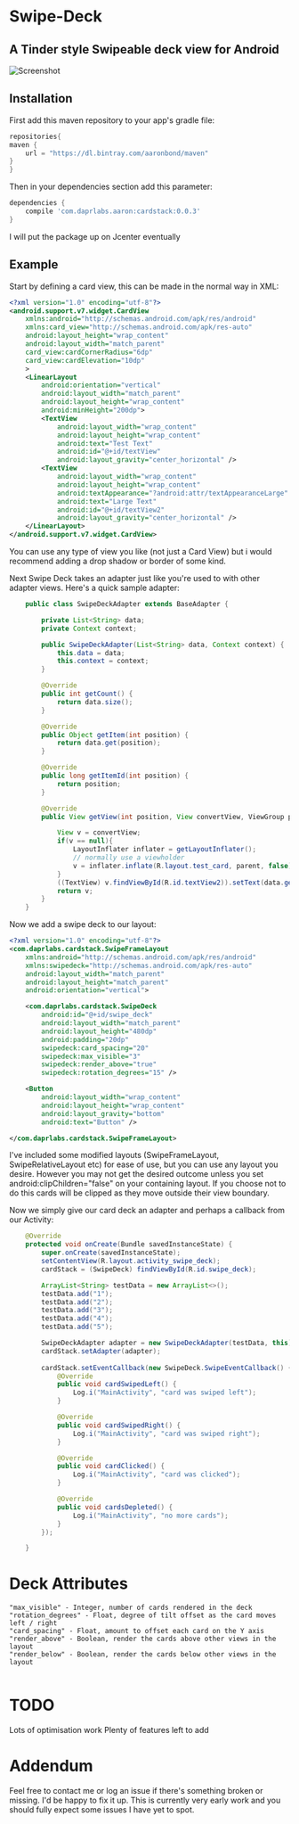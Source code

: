 # Swipe-Deck
## A Tinder style Swipeable deck view for Android

![Screenshot](https://zippy.gfycat.com/AgreeableEvenHeterodontosaurus.gif)

## Installation

First add this maven repository to your app's gradle file:

```groovy
repositories{
maven {
    url = "https://dl.bintray.com/aaronbond/maven"
}
}
```
Then in your dependencies section add this parameter:

```groovy
dependencies {
    compile 'com.daprlabs.aaron:cardstack:0.0.3'
}

```

I will put the package up on Jcenter eventually


## Example 

Start by defining a card view, this can be made in the normal way in XML:

```xml
<?xml version="1.0" encoding="utf-8"?>
<android.support.v7.widget.CardView
    xmlns:android="http://schemas.android.com/apk/res/android"
    xmlns:card_view="http://schemas.android.com/apk/res-auto"
    android:layout_height="wrap_content"
    android:layout_width="match_parent"
    card_view:cardCornerRadius="6dp"
    card_view:cardElevation="10dp"
    >
    <LinearLayout
        android:orientation="vertical"
        android:layout_width="match_parent"
        android:layout_height="wrap_content"
        android:minHeight="200dp">
        <TextView
            android:layout_width="wrap_content"
            android:layout_height="wrap_content"
            android:text="Test Text"
            android:id="@+id/textView"
            android:layout_gravity="center_horizontal" />
        <TextView
            android:layout_width="wrap_content"
            android:layout_height="wrap_content"
            android:textAppearance="?android:attr/textAppearanceLarge"
            android:text="Large Text"
            android:id="@+id/textView2"
            android:layout_gravity="center_horizontal" />
    </LinearLayout>
</android.support.v7.widget.CardView>
```
You can use any type of view you like (not just a Card View) but i would recommend adding a drop shadow or border of some kind.

Next Swipe Deck takes an adapter just like you're used to with other adapter views. Here's a quick sample adapter:

```java
    public class SwipeDeckAdapter extends BaseAdapter {

        private List<String> data;
        private Context context;

        public SwipeDeckAdapter(List<String> data, Context context) {
            this.data = data;
            this.context = context;
        }

        @Override
        public int getCount() {
            return data.size();
        }

        @Override
        public Object getItem(int position) {
            return data.get(position);
        }

        @Override
        public long getItemId(int position) {
            return position;
        }

        @Override
        public View getView(int position, View convertView, ViewGroup parent) {

            View v = convertView;
            if(v == null){
                LayoutInflater inflater = getLayoutInflater();
                // normally use a viewholder
                v = inflater.inflate(R.layout.test_card, parent, false);
            }
            ((TextView) v.findViewById(R.id.textView2)).setText(data.get(position));
            return v;
        }
    }

```

Now we add a swipe deck to our layout:

```xml
<?xml version="1.0" encoding="utf-8"?>
<com.daprlabs.cardstack.SwipeFrameLayout
    xmlns:android="http://schemas.android.com/apk/res/android"
    xmlns:swipedeck="http://schemas.android.com/apk/res-auto"
    android:layout_width="match_parent"
    android:layout_height="match_parent"
    android:orientation="vertical">

    <com.daprlabs.cardstack.SwipeDeck
        android:id="@+id/swipe_deck"
        android:layout_width="match_parent"
        android:layout_height="480dp"
        android:padding="20dp"
        swipedeck:card_spacing="20"
        swipedeck:max_visible="3"
        swipedeck:render_above="true"
        swipedeck:rotation_degrees="15" />

    <Button
        android:layout_width="wrap_content"
        android:layout_height="wrap_content"
        android:layout_gravity="bottom"
        android:text="Button" />

</com.daprlabs.cardstack.SwipeFrameLayout>

```
I've included some modified layouts (SwipeFrameLayout, SwipeRelativeLayout etc) for ease of use, but you can use any layout you desire. However you may not get the desired outcome unless you set android:clipChildren="false" on your containing layout. If you choose not to do this cards will be clipped as they move outside their view boundary.

Now we simply give our card deck an adapter and perhaps a callback from our Activity:

```java
    @Override
    protected void onCreate(Bundle savedInstanceState) {
        super.onCreate(savedInstanceState);
        setContentView(R.layout.activity_swipe_deck);
        cardStack = (SwipeDeck) findViewById(R.id.swipe_deck);

        ArrayList<String> testData = new ArrayList<>();
        testData.add("1");
        testData.add("2");
        testData.add("3");
        testData.add("4");
        testData.add("5");

        SwipeDeckAdapter adapter = new SwipeDeckAdapter(testData, this);
        cardStack.setAdapter(adapter);
        
        cardStack.setEventCallback(new SwipeDeck.SwipeEventCallback() {
            @Override
            public void cardSwipedLeft() {
                Log.i("MainActivity", "card was swiped left");
            }

            @Override
            public void cardSwipedRight() {
                Log.i("MainActivity", "card was swiped right");
            }

            @Override
            public void cardClicked() {
                Log.i("MainActivity", "card was clicked");
            }

            @Override
            public void cardsDepleted() {
                Log.i("MainActivity", "no more cards");
            }
        });

    }
```

# Deck Attributes

```
"max_visible" - Integer, number of cards rendered in the deck
"rotation_degrees" - Float, degree of tilt offset as the card moves left / right
"card_spacing" - Float, amount to offset each card on the Y axis
"render_above" - Boolean, render the cards above other views in the layout
"render_below" - Boolean, render the cards below other views in the layout
		
```

# TODO
Lots of optimisation work
Plenty of features left to add

# Addendum

Feel free to contact me or log an issue if there's something broken or missing. I'd be happy to fix it up. This is currently very early work and you should fully expect some issues I have yet to spot. 
